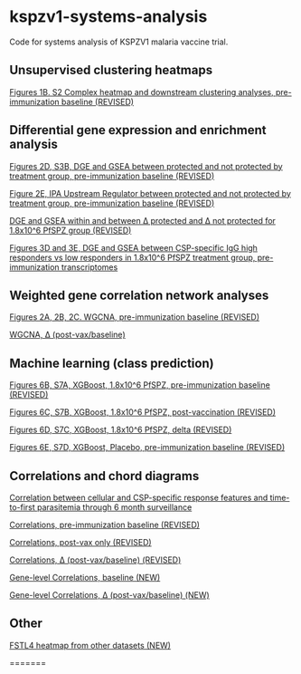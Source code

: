 # kspzv1-systems-analysis
Code for systems analysis of KSPZV1 malaria vaccine trial.

## Unsupervised clustering heatmaps

[Figures 1B. S2 Complex heatmap and downstream clustering analyses, pre-immunization baseline (REVISED)](https://tranlab.github.io/kspzv1-systems/html/KSPZV1-Complex-Heatmaps-Baseline-JCI-Revision.html)

## Differential gene expression and enrichment analysis

[Figures 2D, S3B, DGE and GSEA between protected and not protected by treatment group, pre-immunization baseline (REVISED)](https://tranlab.github.io/kspzv1-systems/html/KSPZV1-DGE-Baseline-JCI-Revision.html)

[Figure 2E, IPA Upstream Regulator between protected and not protected by treatment group, pre-immunization baseline (REVISED)](https://tranlab.github.io/kspzv1-systems-analysis/html/KSPZV1-DGE-Baseline-Revision-IPA-Plots.html)

[DGE and GSEA within and between Δ protected and Δ not protected for 1.8x10^6 PfSPZ group (REVISED)](https://tranlab.github.io/kspzv1-systems-analysis/html/KSPZV1-DGE-Delta-Postvax-High-Dose-PfSPZ-limma-voom-Revision.html)

[Figures 3D and 3E, DGE and GSEA between CSP-specific IgG high responders vs low responders in 1.8x10^6 PfSPZ treatment group, pre-immunization transcriptomes](https://tranlab.github.io/kspzv1-systems/html/KSPZV1-DGE-CSP-IgG-Response-Baseline-JCI-Revision.html)

## Weighted gene correlation network analyses

[Figures 2A, 2B, 2C. WGCNA, pre-immunization baseline (REVISED)](https://tranlab.github.io/kspzv1-systems/html/KSPZV1-WGCNA-Baseline-JCI-revision.html) 

[WGCNA, Δ (post-vax/baseline)](https://tranlab.github.io/kspzv1-systems-analysis/html/KSPZV1-WGCNA-Delta-Postvax.html)

## Machine learning (class prediction)

[Figures 6B, S7A, XGBoost, 1.8x10^6 PfSPZ, pre-immunization baseline (REVISED)](https://tranlab.github.io/kspzv1-systems/html/KPSZV1-Baseline-Highdose-PfSPZ-Multimodal-ML-Revised-TMT-plot-ROC-SHAP-from-CV-data-JCI-Revision.html) 

[Figures 6C, S7B, XGBoost, 1.8x10^6 PfSPZ, post-vaccination (REVISED)](https://tranlab.github.io/kspzv1-systems/html/KPSZV1-Postvax-Highdose-PfSPZ-Multimodal-ML-plot-ROC-SHAP-from-CV-data-JCI-Revision.html) 

[Figures 6D, S7C, XGBoost, 1.8x10^6 PfSPZ, delta (REVISED)](https://tranlab.github.io/kspzv1-systems/html/KPSZV1-Delta-Highdose-PfSPZ-Multimodal-ML-plot-ROC-SHAP-from-CV-data-JCI-Revision.html) 

[Figures 6E, S7D, XGBoost, Placebo, pre-immunization baseline (REVISED)](https://tranlab.github.io/kspzv1-systems/html/KPSZV1-Baseline-Placebo-Multimodal-ML-Revised-TMT-plot-ROC-SHAP-from-CV-data-JCI-Revision.html) 

## Correlations and chord diagrams

[Correlation between cellular and CSP-specific response features and time-to-first parasitemia through 6 month surveillance](https://tranlab.github.io/kspzv1-systems-analysis/html/KSPZV1-Correlate-Cellular-and-CSP-IgG-Features-to-TTE-6-months.html)

[Correlations, pre-immunization baseline (REVISED)](https://tranlab.github.io/kspzv1-systems-analysis/html/KSPZV1-Correlations-and-Chord-Diagrams-Baseline-06012022.html)

[Correlations, post-vax only (REVISED)](https://tranlab.github.io/kspzv1-systems-analysis/html/KSPZV1-Correlations-and-Chord-Diagrams-Postvax-06012022.html)

[Correlations, Δ (post-vax/baseline) (REVISED)](https://tranlab.github.io/kspzv1-systems-analysis/html/KSPZV1-Correlations-and-Chord-Diagrams-Delta-06012022.html)

[Gene-level Correlations, baseline (NEW)](https://tranlab.github.io/kspzv1-systems-analysis/html/KSPZV1-gene-level-Chord-Diagram.html)

[Gene-level Correlations, Δ (post-vax/baseline) (NEW)](https://tranlab.github.io/kspzv1-systems-analysis/html/KSPZV1-gene-level-correlations-to-postvax-data-Fig-S6-06012022.html)

## Other

[FSTL4 heatmap from other datasets (NEW)](https://tranlab.github.io/kspzv1-systems-analysis/html/KSPZV1-FSTL4-heatmap-from-other-datasets-06012022.html)

=======


